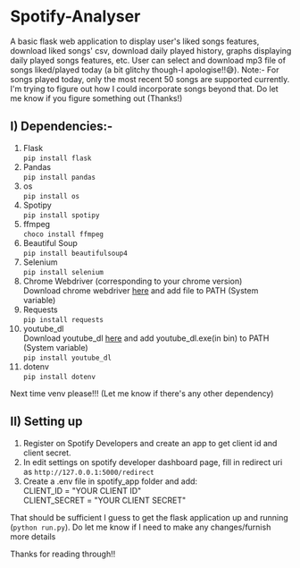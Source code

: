 # Spotify-Analyser
A basic flask web application to display user's liked songs features, download liked songs' csv, download daily played history, graphs displaying daily played songs features, etc. User can select and download mp3 file of songs liked/played today (a bit glitchy though-I apologise!!😅).
Note:- For songs played today, only the most recent 50 songs are supported currently. I'm trying to figure out how I could incorporate songs beyond that. Do let me know if you figure something out (Thanks!)

## I) Dependencies:-
1. Flask<br>
`pip install flask`
2. Pandas<br>
`pip install pandas`
3. os<br>
`pip install os`
4. Spotipy<br>
`pip install spotipy`
5. ffmpeg<br>
`choco install ffmpeg`
6. Beautiful Soup<br>
`pip install beautifulsoup4`
7. Selenium<br>
`pip install selenium`
8. Chrome Webdriver (corresponding to your chrome version)<br>
Download chrome webdriver [here](https://chromedriver.chromium.org/downloads) and add file to PATH (System variable)
9. Requests<br>
`pip install requests`
10. youtube_dl<br>
Download youtube_dl [here](https://github.com/ytdl-org/youtube-dl) and add youtube_dl.exe(in bin) to PATH (System variable)<br>
`pip install youtube_dl`
11. dotenv <br>
`pip install dotenv`

Next time venv please!!! (Let me know if there's any other dependency)

## II) Setting up
1. Register on Spotify Developers and create an app to get client id and client secret. 
2. In edit settings on spotify developer dashboard page, fill in redirect uri as `http://127.0.0.1:5000/redirect`
3. Create a .env file in spotify_app folder and add:<br>
CLIENT_ID = "YOUR CLIENT ID"<br>
CLIENT_SECRET = "YOUR CLIENT SECRET"<br>


That should be sufficient I guess to get the flask application up and running (`python run.py`). Do let me know if I need to make any changes/furnish more details<br>

Thanks for reading through!!
